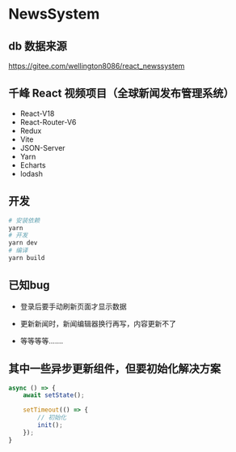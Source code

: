 # NewsSystem

## db 数据来源

https://gitee.com/wellington8086/react_newssystem

## 千峰 React 视频项目（全球新闻发布管理系统）

- React-V18
- React-Router-V6
- Redux
- Vite
- JSON-Server
- Yarn
- Echarts
- lodash

## 开发

```bash
# 安装依赖
yarn
# 开发
yarn dev
# 编译
yarn build
```

## 已知bug

- 登录后要手动刷新页面才显示数据

- 更新新闻时，新闻编辑器换行再写，内容更新不了

- 等等等等.......

## 其中一些异步更新组件，但要初始化解决方案
```javascript
async () => {
    await setState();

    setTimeout(() => {
        // 初始化
        init();
    });
}
```